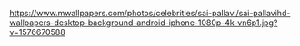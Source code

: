 https://www.mwallpapers.com/photos/celebrities/sai-pallavi/sai-pallavihd-wallpapers-desktop-background-android-iphone-1080p-4k-vn6p1.jpg?v=1576670588
